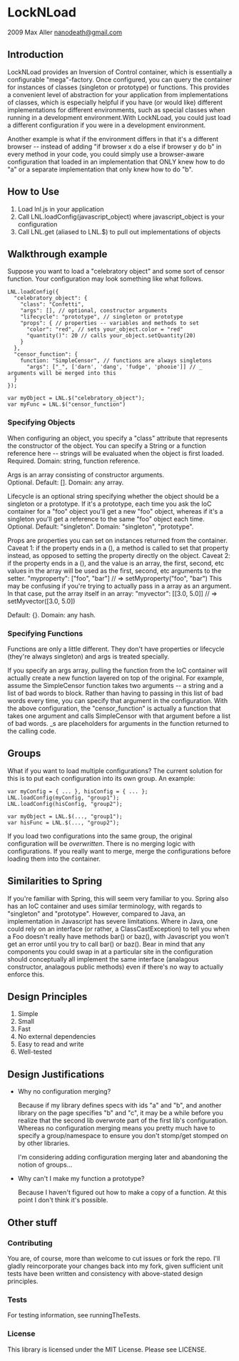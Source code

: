LockNLoad
=========

2009 Max Aller <nanodeath@gmail.com>

Introduction
------------

LockNLoad provides an Inversion of Control container, which is essentially a
configurable "mega"-factory.  Once configured, you can query the container
for instances of classes (singleton or prototype) or functions.  This
provides a convenient level of abstraction for your application from
implementations of classes, which is especially helpful if you have (or
would like) different implementations for different environments, such as
special classes when running in a development environment.With LockNLoad, 
you could just load a different configuration if you were in a development
environment.  

Another example is what if the environment differs in that it's a different 
browser -- instead of adding "if browser x do a else if browser y do b" in 
every method in your code, you could simply use a browser-aware configuration 
that loaded in an implementation that ONLY knew how to do "a" or a separate 
implementation that only knew how to do "b".

How to Use
----------

1. Load lnl.js in your application
2. Call LNL.loadConfig(javascript_object) where javascript_object is your configuration
3. Call LNL.get (aliased to LNL.$) to pull out implementations of objects

Walkthrough example
-------------------

Suppose you want to load a "celebratory object" and some sort of censor
function.  Your configuration may look something like what follows.

    LNL.loadConfig({
      "celebratory_object": {
        "class": "Confetti",
        "args": [], // optional, constructor arguments
        "lifecycle": "prototype", // singleton or prototype
        "props": { // properties -- variables and methods to set
          "color": "red", // sets your_object.color = "red"
          "quantity()": 20 // calls your_object.setQuantity(20) 
        }
      },
      "censor_function": {
        function: "SimpleCensor", // functions are always singletons
          "args": ["_", ['darn', 'dang', 'fudge', 'phooie']] // _ arguments will be merged into this
      }
    });
    
    var myObject = LNL.$("celebratory_object");
    var myFunc = LNL.$("censor_function")

### Specifying Objects

When configuring an object, you specify a "class" attribute that represents
the constructor of the object.  You can specify a String or a function
reference here -- strings will be evaluated when the object is first loaded. 
Required.  Domain: string, function reference.

Args is an array consisting of constructor arguments.  
Optional.  Default: [].  Domain: any array.

Lifecycle is an optional string specifying whether the object should be a
singleton or a prototype.  If it's a prototype, each time you ask the IoC
container for a "foo" object you'll get a new "foo" object, whereas if it's
a singleton you'll get a reference to the same "foo" object each time. 
Optional.  Default: "singleton".  Domain: "singleton", "prototype".

Props are properties you can set on instances returned from the container. 
Caveat 1: if the property ends in a (), a method is called to set that 
property instead, as opposed to setting the property directly on the object.
Caveat 2: if the property ends in a (), and the value is an array, the first, 
second, etc values in the array will be used as the first, second, etc 
arguments to the setter.
    "myproperty": ["foo", "bar"] // => setMyproperty("foo", "bar")
This may be confusing if you're trying to actually pass in a array as an 
argument.  In that case, put the array itself in an array:
    "myvector": [[3.0, 5.0]] // => setMyvector([3.0, 5.0])
   
Default: {}.  Domain: any hash.


### Specifying Functions

Functions are only a little different.  They don't have properties or
lifecycle (they're always singleton) and args is treated specially.

If you specify an args array, pulling the function from the IoC container
will actually create a new function layered on top of the original.  For
example, assume the SimpleCensor function takes two arguments -- a string
and a list of bad words to block.  Rather than having to passing in this
list of bad words every time, you can specify that argument in the
configuration.  With the above configuration, the "censor_function" is
actually a function that takes one argument and calls SimpleCensor with that
argument before a list of bad words. _s are placeholders for arguments in the 
function returned to the calling code.

Groups
------
What if you want to load multiple configurations?  The current solution for
this is to put each configuration into its own group.  An example:

    var myConfig = { ... }, hisConfig = { ... };
    LNL.loadConfig(myConfig, "group1");
    LNL.loadConfig(hisConfig, "group2");

    var myObject = LNL.$(..., "group1");
    var hisFunc = LNL.$(..., "group2");

If you load two configurations into the same group, the original
configuration will be *overwritten*.  There is no merging logic with
configurations.  If you really want to merge, merge the configurations
before loading them into the container.

Similarities to Spring
----------------------
If you're familiar with Spring, this will seem very familiar to you.  Spring
also has an IoC container and uses similar terminology, with regards to
"singleton" and "prototype".  However, compared to Java, an implementation
in Javascript has severe limitations.  Where in Java, one could rely on an
interface (or rather, a ClassCastException) to tell you when a Foo doesn't
really have methods bar() or baz(), with Javascript you won't get an error
until you try to call bar() or baz().  Bear in mind that any components you
could swap in at a particular site in the configuration should
conceptually all implement the same interface (analagous constructor,
analagous public methods) even if there's no way to actually enforce this.

Design Principles
-----------------
1. Simple
2. Small
3. Fast
4. No external dependencies
5. Easy to read and write
6. Well-tested

Design Justifications
---------------------
*   Why no configuration merging?

    Because if my library defines specs with ids "a" and "b", and another
    library on the page specifies "b" and "c", it may be a while before you
    realize that the second lib overwrote part of the first lib's configuration.
    Whereas no configuration merging means you pretty much have to specify a
    group/namespace to ensure you don't stomp/get stomped on by other libraries.
    
    I'm considering adding configuration merging later and abandoning the notion
    of groups...

*   Why can't I make my function a prototype?

    Because I haven't figured out how to make a copy of a function.  At this
    point I don't think it's possible.

Other stuff
-----------

### Contributing
You are, of course, more than welcome to cut issues or fork the repo.  I'll
gladly reincorporate your changes back into my fork, given sufficient unit
tests have been written and consistency with above-stated design principles.

### Tests
For testing information, see runningTheTests.

### License
This library is licensed under the MIT License.  Please see LICENSE.
